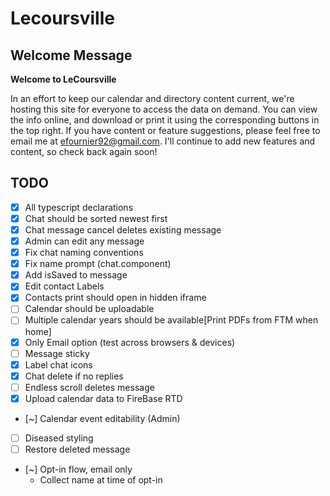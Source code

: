 # Lecoursville

## Welcome Message
__Welcome to LeCoursville__

In an effort to keep our calendar and directory content current, we're hosting this site for everyone to access the data on demand. You can view the info online, and download or print it using the corresponding buttons in the top right. If you have content or feature suggestions, please feel free to email me at efournier92@gmail.com. I'll continue to add new features and content, so check back again soon!

## TODO
* [X] All typescript declarations
* [X] Chat should be sorted newest first
* [X] Chat message cancel deletes existing message
* [X] Admin can edit any message
* [X] Fix chat naming conventions
* [X] Fix name prompt (chat.component)
* [X] Add isSaved to message
* [X] Edit contact Labels
* [X] Contacts print should open in hidden iframe
* [ ] Calendar should be uploadable
* [ ] Multiple calendar years should be available[Print PDFs from FTM when home]
* [X] Only Email option (test across browsers & devices)
* [ ] Message sticky
* [X] Label chat icons
* [X] Chat delete if no replies
* [ ] Endless scroll deletes message
* [X] Upload calendar data to FireBase RTD
* [~] Calendar event editability (Admin)
* [ ] Diseased styling
* [ ] Restore deleted message
* [~] Opt-in flow, email only
  - Collect name at time of opt-in
